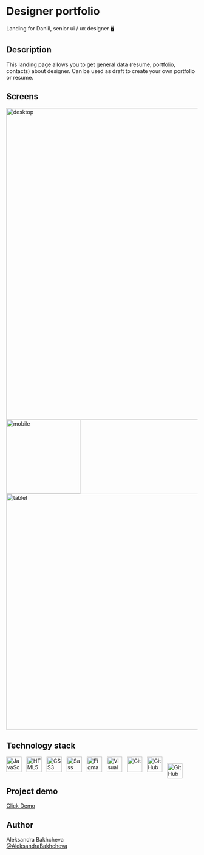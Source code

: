 # Designer portfolio

Landing for Daniil, senior ui / ux designer 🖥

## Description

<p>This landing page allows you to get general data (resume, portfolio, contacts) about designer. Can be used as draft to create your own portfolio or resume.</p>

## Screens

<img width="820" alt="desktop" src="https://github.com/AleksandraBakhcheva/todo-list_app/assets/76097160/4fb211cf-9c09-4a3f-b2f4-79a0e7202e7a">
<img width="195" alt="mobile" src="https://github.com/AleksandraBakhcheva/todo-list_app/assets/76097160/cd56285f-f0ef-4946-9564-d075df12e9a0">
<img width="621" alt="tablet" src="https://github.com/AleksandraBakhcheva/todo-list_app/assets/76097160/aa32ed1b-1171-46b8-ba58-28c2f4513e4f">

## Technology stack

<img align="left" alt="JavaScript" width="40" height="40" src="https://cdn.jsdelivr.net/gh/devicons/devicon/icons/javascript/javascript-original.svg" style="padding-right:10px;" />&nbsp;
<img align="left" alt="HTML5" width="40" height="40" src="https://cdn.jsdelivr.net/gh/devicons/devicon/icons/html5/html5-original.svg" style="padding-right:10px;" />&nbsp;
<img align="left" alt="CSS3" width="40" height="40" src="https://cdn.jsdelivr.net/gh/devicons/devicon/icons/css3/css3-original.svg" style="padding-right:10px;" />&nbsp;
<img align="left" alt="Sass" width="40" height="40" src="https://cdn.jsdelivr.net/gh/devicons/devicon/icons/sass/sass-original.svg" style="padding-right:10px;" />&nbsp;
<img align="left" alt="Figma" width="40" height="40" src="https://cdn.jsdelivr.net/gh/devicons/devicon/icons/figma/figma-original.svg" style="padding-right:10px;" />&nbsp;
<img align="left" alt="Visual Studio Code" width="40" height="40" src="https://cdn.jsdelivr.net/gh/devicons/devicon/icons/vscode/vscode-original.svg" style="padding-right:10px;" />&nbsp;
<img align="left" alt="Git" width="40" height="40" src="https://cdn.jsdelivr.net/gh/devicons/devicon/icons/git/git-original.svg" style="padding-right:10px;" />&nbsp;
[<img align="left" alt="GitHub" width="40px" height="40" src="https://user-images.githubusercontent.com/3369400/139447912-e0f43f33-6d9f-45f8-be46-2df5bbc91289.png" style="padding-right:10px;" />](https://www.youtube.com/playlist?list=PLkwxH9e_vrAJ0WbEsFA9W3I1W-g_BTsbt#gh-dark-mode-only)&nbsp;
[<img align="left" alt="GitHub" width="40px" height="40" src="https://user-images.githubusercontent.com/3369400/139448065-39a229ba-4b06-434b-bc67-616e2ed80c8f.png" style="padding-right:10px;" />](https://www.youtube.com/playlist?list=PLkwxH9e_vrAJ0WbEsFA9W3I1W-g_BTsbt#gh-light-mode-only)&nbsp;

<br />

## Project demo

<a target="_blank" href="https://aleksandrabakhcheva.github.io/designer-portfolio_landing/">Click Demo</a>

## Author

Aleksandra Bakhcheva<br>
[@AleksandraBakhcheva](https://github.com/AleksandraBakhcheva)


